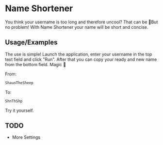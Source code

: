 
# Name Shortener

You think your username is too long and therefore uncool? That can be 🤷But no problem! With Name Shortener your name will be short and concise.


## Usage/Examples

The use is simple! Launch the application, enter your username in the top text field and click "Run". After that you can copy your ready and new name from the bottom field. Magic 🧙

From:
```bash
ShaunTheSheep
```

To:
```bash
ShnThShp
```

Try it yourself.
## TODO

- More Settings
